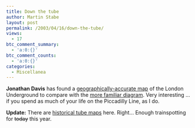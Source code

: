 ```yaml
---
title: Down the tube
author: Martin Stabe
layout: post
permalink: /2003/04/16/down-the-tube/
views:
  - 17
btc_comment_summary:
  - 'a:0:{}'
btc_comment_counts:
  - 'a:0:{}'
categories:
  - Miscellanea
---
```

**Jonathan Davis** has found a <a href="http://www.ukpoliticsmisc.org.uk/weblog/archive/2003_04_13_old.php#200150085" target="_top">geographically-accurate map</a> of the London Underground to compare with the <a href="http://www.edwardtufte.com/1576494545/bboard/q-and-a-fetch-msg?msg_id=00005W&#038;topic_id=1&#038;topic=" target="_top">more familiar diagram</a>. Very interesting &#8230; if you spend as much of your life on the Piccadilly Line, as I do. 

**Update:** There are <a href="http://www.sitehouse.net/cdl/maps.html" target="_top">historical tube maps</a> here. Right&#8230; Enough trainspotting for <s>today</s> this year.